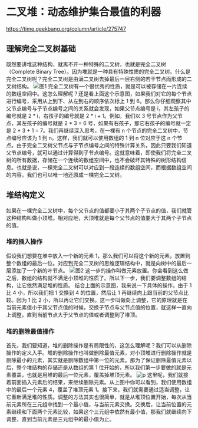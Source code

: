 # 二叉堆：动态维护集合最值的利器
https://time.geekbang.org/column/article/275747

## 理解完全二叉树基础
既然要讲堆这种结构，就离不开一种特殊的二叉树，也就是完全二叉树（Complete Binary Tree）。因为堆就是一种具有特殊性质的完全二叉树。什么是完全二叉树呢？完全二叉树是由满二叉树去掉最后一层右侧的若干节点而形成的二叉树结构。
![图1](https://static001.geekbang.org/resource/image/be/f2/be70f37ca4ab58fbdcf3d01dd1b5c3f2.jpg)
完全二叉树有一个很优秀的性质，就是可以被存储在一片连续的数组空间中。这怎么理解呢？还是看上面这个示意图，如果我们对它的每个节点进行编号，采用从上到下、从左到右的顺序依次标上 1 到 6。那么你仔细观察其中父节点编号与子节点编号之间的关系就会发现，如果父节点编号是 i，其左孩子的编号就是 2 * i，右孩子的编号就是 2 * i + 1。例如，我们以 3 号节点作为父节点，其左孩子的编号就是 2 * 3 = 6 号，如果有右孩子，那它右孩子的编号就一定是 2 * 3 + 1 = 7。我们再继续深入思考，在一棵有 n 个节点的完全二叉树中，节点编号应该为 1 到 n。这样，我们就可以使用数组的 1 到 n 位对应于这 n 个节点。由于完全二叉树父节点与子节点编号之间的特殊计算关系，因此只要我们知道父节点编号，就可以通过计算得到子节点编号。这就意味着，即使我们将完全二叉树的所有数据，存储在一个连续的数组空间中，也不会破坏其特殊的树形结构信息。也就是说，一棵完全二叉树可以对应到一段连续的数组空间，而根据数组空间的内容，我们也可以唯一地还原成一棵完全二叉树。

## 堆结构定义
如果在一棵完全二叉树中，每个父节点的值都要小于其两个子节点的值，我们就管这种结构叫做小顶堆。相对应地，大顶堆就是每个父节点的值要大于其两个子节点的值。

### 堆的插入操作
假设我们想要在堆中放入一个新的元素 1，那么我们可以将这个新的元素，放置到整个数组的最后一位。对应到完全二叉树的思维逻辑结构中，就是向树中的最后一层添加了一个新的叶节点。
![图2](https://static001.geekbang.org/resource/image/0d/ee/0de0a63918eabaea63846eab343b62ee.jpg)
这一步的操作叫做元素放置。你会看到这么做之后，数组的结构就不满足小顶堆的性质了。所以下一步，我们要调整数组的结构，让它依然满足堆的性质。
结合上面的示意图，我来说一下具体的操作。由于 1 比 4 小，所以我们把 1 交换到 4 的位置，然后让 1 再继续向上跟当前的父节点比较。因为 1 比 2 小，所以再让它们交换。这一步叫做向上调整，它的原理就是在当前元素值小于其父节点值的时候，交换子节点与父节点值的位置，就这样一直向上调整，直到当前节点大于父节点的值或者调整到了堆顶。

### 堆的删除最值操作
首先，我们要知道，堆的删除操作是有局限性的，这怎么理解呢？我们可以从删除操作的定义入手。堆的删除操作也叫做删除最值元素，对小顶堆进行删除操作就是删除最小的元素，其实就是删除数组中第一位的元素。那为了保证删除最值元素以后，整个堆结构的存储还是从数组的第 1 位开始的，所以我们第一步要做的就是元素覆盖，也就是用堆的最后一位元素，覆盖掉堆顶元素。
![p](https://static001.geekbang.org/resource/image/1b/b5/1bc73192812611ceefd3bf2f2c1709b5.jpg)
这里呢，我们就接着前面插入元素后的结果，来继续删除元素。从上图中你可以看到，我们使用数组中的最后一个元素 4，覆盖了堆顶元素 1。接下来，我们就需要通过适当调整，让它重新满足堆的性质。调整的方法其实也很简单，就是从堆顶位置开始，每次从当前元素所在三元组中找到一个最小值，与当前元素交换。交换后，让当前位置的元素继续和下面两个元素比较，如果这个三元组中依然有最小值，那我们就继续向下调整，直到当前元素是三元组中的最小值为止。

